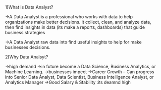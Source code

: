 1)What is Data Analyst?

->A Data Analyst is a professional who works with data to help organizations make better decisions. it collect, clean, and analyze data, then find insights in data (its make a reports, dashboards) that guide business strategies

->A Data Analyst raw data into find useful insights to help for make businesses decisions.


2)Why Data Analsyt?

->high demand
->in future become a Data Science, Business Analytics, or Machine Learning.
->businesses impect
->Career Growth – Can progress into Senior Data Analyst, Data Scientist, Business Intelligence Analyst, or Analytics Manager
->Good Salary & Stability :its deamnd high



